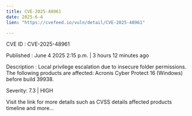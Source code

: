 ```yaml
---
title: CVE-2025-48961
date: 2025-6-4
lien: "https://cvefeed.io/vuln/detail/CVE-2025-48961"

---
```


CVE ID : CVE-2025-48961

Published :  June 4
2025
2:15 p.m. | 3 hours
12 minutes ago

Description : Local privilege escalation due to insecure folder permissions. The following products are affected: Acronis Cyber Protect 16 (Windows) before build 39938.

Severity: 7.3 | HIGH

Visit the link for more details
such as CVSS details
affected products
timeline
and more...
